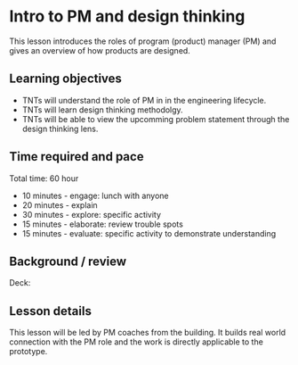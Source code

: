 # Intro to PM and design thinking
This lesson introduces the roles of program (product) manager (PM) and gives an overview of how products are designed. 

## Learning objectives
* TNTs will understand the role of PM in in the engineering lifecycle.
* TNTs will learn design thinking methodolgy.
* TNTs will be able to view the upcomming problem statement through the design thinking lens. 

## Time required and pace
Total time: 60 hour
* 10 minutes - engage: lunch with anyone
* 20 minutes - explain
* 30 minutes - explore: specific activity
* 15 minutes - elaborate: review trouble spots
* 15 minutes - evaluate: specific activity to demonstrate understanding

## Background / review
Deck: 

## Lesson details
This lesson will be led by PM coaches from the building. It builds real world connection with the PM role and the work is directly applicable to the prototype.
